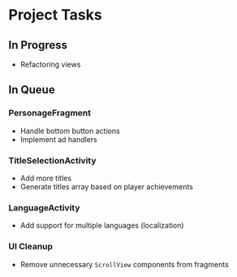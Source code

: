# Project Tasks

## In Progress
- Refactoring views

## In Queue

### PersonageFragment
- Handle bottom button actions
- Implement ad handlers

### TitleSelectionActivity
- Add more titles
- Generate titles array based on player achievements

### LanguageActivity
- Add support for multiple languages (localization)

### UI Cleanup
- Remove unnecessary `ScrollView` components from fragments

